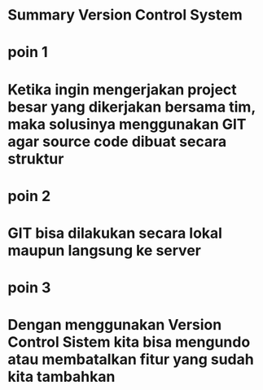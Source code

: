 # Summary Version Control System

# poin 1
# Ketika ingin mengerjakan project besar yang dikerjakan bersama tim, maka solusinya menggunakan GIT agar source code dibuat secara struktur

# poin 2
# GIT bisa dilakukan secara lokal maupun langsung ke server

# poin 3
# Dengan menggunakan Version Control Sistem kita bisa mengundo atau membatalkan fitur yang sudah kita tambahkan
